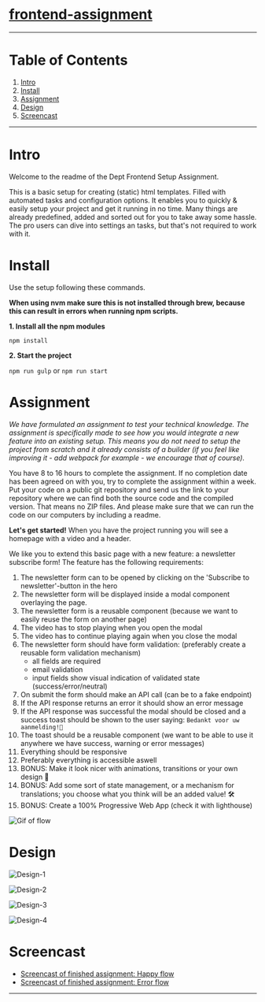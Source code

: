 # [frontend-assignment](https://bitbucket.org/tamtam-nl/dtnl-dept-frontend-setup-assignment/)

------

# Table of Contents
1.  [Intro](#markdown-header-intro)
2.  [Install](#markdown-header-install)
3.  [Assignment](#markdown-header-assignment)
4.  [Design](#markdown-header-design)
5.  [Screencast](#markdown-header-screencast)
------

# Intro #
Welcome to the readme of the Dept Frontend Setup Assignment.

This is a basic setup for creating (static) html templates.
Filled with automated tasks and configuration options.
It enables you to quickly & easily setup your project and get it running in no time.
Many things are already predefined, added and sorted out for you to take away some hassle.
The pro users can dive into settings an tasks, but that's not required to work with it.



# Install #
Use the setup following these commands.

**When using nvm make sure this is not installed through brew, because this can result in errors when running npm scripts.**

__1. Install all the npm modules__

`npm install`

__2. Start the project__

`npm run gulp` or  `npm run start`

# Assignment #
_We have formulated an assignment to test your technical knowledge. The assignment is specifically made to see how you would integrate a new feature into an existing setup. This means you do not need to setup the project from scratch and it already consists of a builder (if you feel like improving it - add webpack for example - we encourage that of course)._

You have 8 to 16 hours to complete the assignment. If no completion date has been agreed on with you, try to complete the assignment within a week. Put your code on a public git repository and send us the link to your repository where we can find both the source code and the compiled version. That means no ZIP files. And please make sure that we can run the code on our computers by including a readme.

__Let's get started!__
When you have the project running you will see a homepage with a video and a header.

We like you to extend this basic page with a new feature: a newsletter subscribe form!
The feature has the following requirements:

1. The newsletter form can to be opened by clicking on the 'Subscribe to newsletter'-button in the hero
2. The newsletter form will be displayed inside a modal component overlaying the page.
3. The newsletter form is a reusable component (because we want to easily reuse the form on another page)
4. The video has to stop playing when you open the modal 
5. The video has to continue playing again when you close the modal
6. The newsletter form should have form validation: (preferably create a reusable form validation mechanism)
    - all fields are required
    - email validation
    - input fields show visual indication of validated state (success/error/neutral)
7. On submit the form should make an API call (can be to a fake endpoint)
8. If the API response returns an error it should show an error message 
9. If the API response was successful the modal should be closed and a success toast should be shown to the user saying: `Bedankt voor uw aanmelding!🎉`
10. The toast should be a reusable component (we want to be able to use it anywhere we have success, warning or error messages)
11. Everything should be responsive
12. Preferably everything is accessible aswell
13. BONUS: Make it look nicer with animations, transitions or your own design 🎨
14. BONUS: Add some sort of state management, or a mechanism for translations; you choose what you think will be an added value! 🛠
15. BONUS: Create a 100% Progressive Web App (check it with lighthouse)

![Gif of flow](https://media.giphy.com/media/ehPAyJ9h7OeXxbO0q6/giphy.gif)


# Design #

![Design-1](https://bitbucket.org/tamtam-nl/dtnl-dept-frontend-setup-assignment/raw/ff16604566f5e61c555e1ea0d91fa1c35ddf0585/_design/1-modal-open.png)

![Design-2](https://bitbucket.org/tamtam-nl/dtnl-dept-frontend-setup-assignment/raw/ff16604566f5e61c555e1ea0d91fa1c35ddf0585/_design/2-form.png)

![Design-3](https://bitbucket.org/tamtam-nl/dtnl-dept-frontend-setup-assignment/raw/ff16604566f5e61c555e1ea0d91fa1c35ddf0585/_design/3-error-message.png)

![Design-4](https://bitbucket.org/tamtam-nl/dtnl-dept-frontend-setup-assignment/raw/ff16604566f5e61c555e1ea0d91fa1c35ddf0585/_design/4-success-toast.png)


# Screencast #
- [Screencast of finished assignment: Happy flow](https://bitbucket.org/tamtam-nl/dtnl-dept-frontend-setup-assignment/raw/ff16604566f5e61c555e1ea0d91fa1c35ddf0585/_design/newsletter-form-success-final.mov)
- [Screencast of finished assignment: Error flow](https://bitbucket.org/tamtam-nl/dtnl-dept-frontend-setup-assignment/raw/ff16604566f5e61c555e1ea0d91fa1c35ddf0585/_design/newsletter-form-error-final.mov)
------
